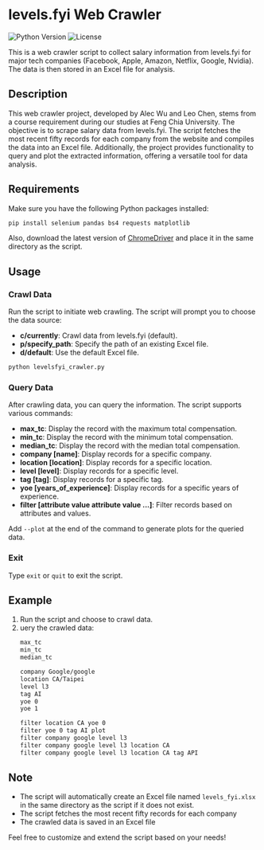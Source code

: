 # levels.fyi Web Crawler
![Python Version](https://img.shields.io/badge/python-v3.8%2B-blue)
![License](https://img.shields.io/badge/license-MIT-green)

This is a web crawler script to collect salary information from levels.fyi for major tech companies (Facebook, Apple, Amazon, Netflix, Google, Nvidia). The data is then stored in an Excel file for analysis.

## Description
This web crawler project, developed by Alec Wu and Leo Chen, stems from a course requirement during our studies at Feng Chia University. The objective is to scrape salary data from levels.fyi. The script fetches the most recent fifty records for each company from the website and compiles the data into an Excel file. Additionally, the project provides functionality to query and plot the extracted information, offering a versatile tool for data analysis.

## Requirements
Make sure you have the following Python packages installed:
```bash
pip install selenium pandas bs4 requests matplotlib
```
Also, download the latest version of [ChromeDriver](https://chromedriver.chromium.org/downloads) and place it in the same directory as the script.

## Usage

### Crawl Data
Run the script to initiate web crawling. The script will prompt you to choose the data source:

- **c/currently**: Crawl data from levels.fyi (default).
- **p/specify_path**: Specify the path of an existing Excel file.
- **d/default**: Use the default Excel file.

```bash
python levelsfyi_crawler.py
```

### Query Data

After crawling data, you can query the information. The script supports various commands:

- **max_tc**: Display the record with the maximum total compensation.
- **min_tc**: Display the record with the minimum total compensation.
- **median_tc**: Display the record with the median total compensation.
- **company [name]**: Display records for a specific company.
- **location [location]**: Display records for a specific location.
- **level [level]**: Display records for a specific level.
- **tag [tag]**: Display records for a specific tag.
- **yoe [years_of_experience]**: Display records for a specific years of experience.
- **filter [attribute value attribute value ...]**: Filter records based on attributes and values.

Add ```--plot``` at the end of the command to generate plots for the queried data.

### Exit
Type ```exit``` or ```quit``` to exit the script.

## Example
1. Run the script and choose to crawl data.
2. uery the crawled data:
    ```bash
    max_tc
    min_tc
    median_tc

    company Google/google
    location CA/Taipei
    level l3
    tag AI
    yoe 0
    yoe 1

    filter location CA yoe 0
    filter yoe 0 tag AI plot
    filter company google level l3
    filter company google level l3 location CA
    filter company google level l3 location CA tag API
    ```

## Note
- The script will automatically create an Excel file named ```levels_fyi.xlsx``` in the same directory as the script if it does not exist.
- The script fetches the most recent fifty records for each company
- The crawled data is saved in an Excel file

Feel free to customize and extend the script based on your needs!

